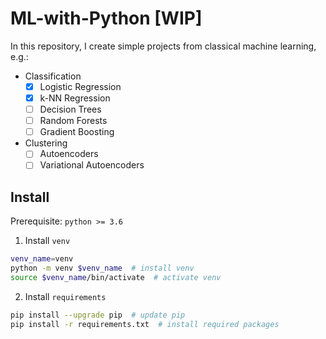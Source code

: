 # ML-with-Python [WIP]
In this repository, I create simple projects from classical machine learning, e.g.:
- Classification
    - [x] Logistic Regression
    - [x] k-NN Regression
    - [ ] Decision Trees
    - [ ] Random Forests
    - [ ] Gradient Boosting
- Clustering
    - [ ] Autoencoders
    - [ ] Variational Autoencoders

## Install
Prerequisite: `python >= 3.6`
1. Install `venv`
```bash
venv_name=venv
python -m venv $venv_name  # install venv
source $venv_name/bin/activate  # activate venv
```
2. Install `requirements`
```bash
pip install --upgrade pip  # update pip
pip install -r requirements.txt  # install required packages
```
